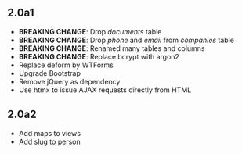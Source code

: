 2.0a1
-----

- **BREAKING CHANGE**: Drop *documents* table
- **BREAKING CHANGE**: Drop *phone* and *email* from *companies* table
- **BREAKING CHANGE**: Renamed many tables and columns
- **BREAKING CHANGE**: Replace bcrypt with argon2
- Replace deform by WTForms
- Upgrade Bootstrap
- Remove jQuery as dependency
- Use htmx to issue AJAX requests directly from HTML

2.0a2
-----

- Add maps to views
- Add slug to person